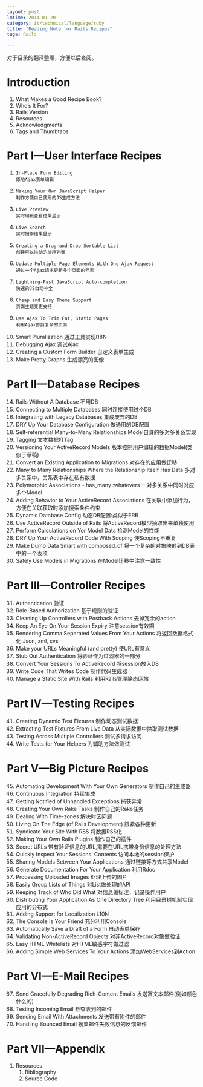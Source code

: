 ```yaml
---
layout: post
lmtime: 2014-01-20
category: it/technical/language/ruby
title: "Reading Note for Rails Recipes"
tags: Rails

---
```


对于目录的翻译整理，方便以后查阅。

# Introduction
1. What Makes a Good Recipe Book?
2. Who’s It For?
3. Rails Version
4. Resources
5. Acknowledgments
6. Tags and Thumbtabs

# Part I—User Interface Recipes
1.     In-Place Form Editing
       原地Ajax表单编辑
2.     Making Your Own JavaScript Helper
       制作方便自己使用的JS生成方法
3.     Live Preview
       实时编辑查看结果显示
4.     Live Search
       实时搜索结果显示
5.     Creating a Drag-and-Drop Sortable List
       创建可以拖动的排序列表
6.     Update Multiple Page Elements With One Ajax Request
       通过一个Ajax请求更新多个页面的元素
7.     Lightning-Fast JavaScript Auto-completion
       快速的JS自动补全
8.     Cheap and Easy Theme Support
       页面主题变更支持
9.     Use Ajax To Trim Fat, Static Pages
       利用Ajax修剪复杂的页面
10.    Smart Pluralization
       通过工具实现I18N
11.    Debugging Ajax
       调试Ajax
12.    Creating a Custom Form Builder
       自定义表单生成
13.    Make Pretty Graphs
       生成漂亮的图像

# Part II—Database Recipes
14.    Rails Without A Database
       不用DB
15.    Connecting to Multiple Databases
       同时连接使用过个DB
16.    Integrating with Legacy Databases
       集成废弃的DB
17.    DRY Up Your Database Configuration
       做通用的DB配置
18.    Self-referential Many-to-Many Relationships
       Model自身的多对多关系实现
19.    Tagging
       文本数据打Tag
20.    Versioning Your ActiveRecord Models
       版本控制用户编辑的数据Model(类似于草稿)
21.    Convert an Existing Application to Migrations
       对存在的应用做迁移
22.    Many to Many Relationships Where the Relationship Itself Has Data
       多对多关系中，关系表中存在私有数据
23.    Polymorphic Associations - has_many :whatevers
       一对多关系中同时对应多个Model
24.    Adding Behavior to Your ActiveRecord Associations
       在关联中添加行为，方便在关联获取时添加搜索条件约束
25.    Dynamic Database Config
       动态DB配置:类似于ERB
26.    Use ActiveRecord Outside of Rails
       将ActiveRecord模型抽取出来单独使用
27.    Perform Calculations on Yor Model Data
       检测Model的性能
28.    DRY Up Your ActiveRecord Code With Scoping
       使Scoping不重复
29.    Make Dumb Data Smart with composed_of
       将一个复杂的对象映射到DB表中的一个表项
30.    Safely Use Models in Migrations
       在Model迁移中注意一致性

# Part III—Controller Recipes
31.    Authentication
       验证
32.    Role-Based Authorization
       基于规则的验证
33.    Cleaning Up Controllers with Postback Actions
       去掉冗余的action
34.    Keep An Eye On Your Session Expiry
       注意session有效期
35.    Rendering Comma Separated Values From Your Actions
       将返回数据格式化:Json, xml, cvs
36.    Make your URLs Meaningful (and pretty)
       使URL有意义
37.    Stub Out Authentication
       将验证作为过滤器的一部分
38.    Convert Your Sessions To ActiveRecord
       将session放入DB
39.    Write Code That Writes Code
       制作代码生成器
40.    Manage a Static Site With Rails
       利用Rails管理静态网站

# Part IV—Testing Recipes
41.    Creating Dynamic Test Fixtures
       制作动态测试数据
42.    Extracting Test Fixtures From Live Data
       从实际数据中抽取测试数据
43.    Testing Across Multiple Controllers
       测试多请求访问
44.    Write Tests for Your Helpers
       为辅助方法做测试

# Part V—Big Picture Recipes
45.    Automating Development With Your Own Generators
       制作自己的生成器
46.    Continuous Integration
       持续集成
47.    Getting Notified of Unhandled Exceptions
       捕获异常
48.    Creating Your Own Rake Tasks
       制作自己的Rake任务
49.    Dealing With Time-zones
       解决时区问题
50.    Living On The Edge (of Rails Development)
       跟紧各种更新
51.    Syndicate Your Site With RSS
       将数据RSS化
52.    Making Your Own Rails Plugins
       制作自己的插件
53.    Secret URLs
       带有验证信息的URL,需要在URL携带身份信息的处理方法
54.    Quickly Inspect Your Sessions’ Contents
       访问本地的session保护
55.    Sharing Models Between Your Applications
       通过链接等方式共享Model
56.    Generate Documentation For Your Application
       利用Rdoc
57.    Processing Uploaded Images
       处理上传的图片
58.    Easily Group Lists of Things
       对List做处理的API
59.    Keeping Track of Who Did What
       对信息做标注，记录操作用户
60.    Distributing Your Application As One Directory Tree
       利用目录树机制实现应用的分布式
61.    Adding Support for Localization
       L10N
62.    The Console Is Your Friend
       充分利用Console
63.    Automatically Save a Draft of a Form
       自动表单保存
64.    Validating Non-ActiveRecord Objects
       对非ActiveRecord对象做验证
65.    Easy HTML Whitelists
       对HTML敏感字符做过滤
66.    Adding Simple Web Services To Your Actions
       添加WebServices到Action

# Part VI—E-Mail Recipes
67.    Send Gracefully Degrading Rich-Content Emails
       发送富文本邮件(例如颜色什么的)
68.    Testing Incoming Email
       检查收到的邮件
69.    Sending Email With Attachments
       发送带有附件的邮件
70.    Handling Bounced Email
       搜集邮件失败信息的反馈邮件

# Part VII—Appendix
1.  Resources
    1. Bibliography
    2. Source Code

